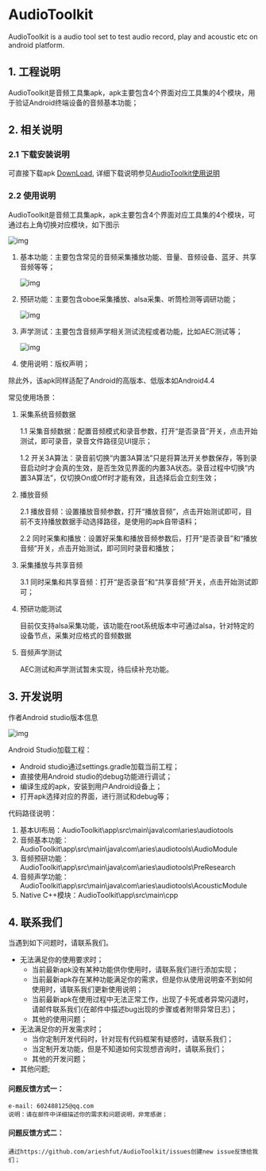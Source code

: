 # AudioToolkit

AudioToolkit is a audio tool set to test audio record, play and acoustic etc on android platform.

## 1. 工程说明

AudioToolkit是音频工具集apk，apk主要包含4个界面对应工具集的4个模块，用于验证Android终端设备的音频基本功能；

## 2. 相关说明

### 2.1 下载安装说明

 可直接下载apk [DownLoad](./docs/apk), 详细下载说明参见[AudioToolkit使用说明](./docs/apk/README.md)

### 2.2 使用说明

AudioToolkit是音频工具集apk，apk主要包含4个界面对应工具集的4个模块，可通过右上角切换对应模块，如下图示

   ![img](https://github.com/arieshfut/AudioToolkit/blob/main/docs/imgs/basic_ui.png)

1. 基本功能：主要包含常见的音频采集播放功能、音量、音频设备、蓝牙、共享音频等等；

   ![img](https://github.com/arieshfut/AudioToolkit/blob/main/docs/imgs/first_fragment.png)

2. 预研功能：主要包含oboe采集播放、alsa采集、听筒检测等调研功能；

   ![img](https://github.com/arieshfut/AudioToolkit/blob/main/docs/imgs/pre_research.png)

3. 声学测试：主要包含音频声学相关测试流程或者功能，比如AEC测试等；

   ![img](https://github.com/arieshfut/AudioToolkit/blob/main/docs/imgs/account_test.png)

4. 使用说明：版权声明；

除此外，该apk同样适配了Android的高版本、低版本如Android4.4

 常见使用场景：
 1. 采集系统音频数据
 
    1.1 采集音频数据：配置音频模式和录音参数，打开“是否录音”开关，点击开始测试，即可录音，录音文件路径见UI提示；
	
	1.2 开关3A算法：录音前切换“内置3A算法”只是将算法开关参数保存，等到录音启动时才会真的生效，是否生效见界面的内置3A状态。录音过程中切换“内置3A算法”，仅切换On或Off时才能有效，且选择后会立刻生效；
	
 2. 播放音频
 
    2.1 播放音频：设置播放音频参数，打开“播放音频”，点击开始测试即可，目前不支持播放数据手动选择路径，是使用的apk自带语料；
	
	2.2 同时采集和播放：设置好采集和播放音频参数后，打开“是否录音”和“播放音频”开关，点击开始测试，即可同时录音和播放；
	
 3. 采集播放与共享音频
 
    3.1 同时采集和共享音频：打开“是否录音”和“共享音频”开关，点击开始测试即可；

 4. 预研功能测试
 
     目前仅支持alsa采集功能，该功能在root系统版本中可通过alsa，针对特定的设备节点，采集对应格式的音频数据
	 
 5. 音频声学测试

     AEC测试和声学测试暂未实现，待后续补充功能。

## 3. 开发说明

作者Android studio版本信息

   ![img](https://github.com/arieshfut/AudioToolkit/blob/main/docs/imgs/as_version.png)

Android Studio加载工程：
* Android studio通过settings.gradle加载当前工程；
* 直接使用Android studio的debug功能进行调试；
* 编译生成的apk，安装到用户Android设备上；
* 打开apk选择对应的界面，进行测试和debug等；

代码路径说明：
1. 基本UI布局：AudioToolkit\app\src\main\java\com\aries\audiotools
2. 音频基本功能：AudioToolkit\app\src\main\java\com\aries\audiotools\AudioModule
3. 音频预研功能：AudioToolkit\app\src\main\java\com\aries\audiotools\PreResearch
4. 音频声学功能：AudioToolkit\app\src\main\java\com\aries\audiotools\AcousticModule
5. Native C++模块：AudioToolkit\app\src\main\cpp


## 4. 联系我们

 当遇到如下问题时，请联系我们。
- 无法满足你的使用要求时；
  - 当前最新apk没有某种功能供你使用时，请联系我们进行添加实现；
  - 当前最新apk存在某种功能满足你的需求，但是你从使用说明查不到如何使用时，请联系我们更新使用说明；
  - 当前最新apk在使用过程中无法正常工作，出现了卡死或者异常闪退时，请邮件联系我们(在邮件中描述bug出现的步骤或者附带异常日志)；
  - 其他的使用问题；
- 无法满足你的开发需求时；
  - 当你定制开发代码时，针对现有代码框架有疑惑时，请联系我们；
  - 当定制开发功能，但是不知道如何实现想咨询时，请联系我们；
  - 其他的开发问题；
- 其他问题;

 #### 问题反馈方式一：
    e-mail: 602488125@qq.com
    说明：请在邮件中详细描述你的需求和问题说明，非常感谢；
#### 问题反馈方式二：
    通过https://github.com/arieshfut/AudioToolkit/issues创建new issue反馈给我们；
